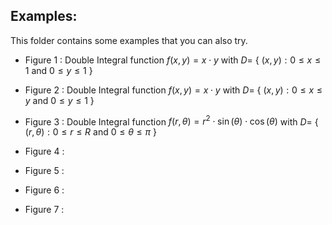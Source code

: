 Examples:
---------

This folder contains some examples that you can also try.

* Figure 1 : Double Integral function $f ( x , y ) = x \cdot y$ with $D=$ { $(x,y): 0 \leq x \leq 1$ and $0 \leq y \leq 1$ }

* Figure 2 : Double Integral function $f ( x , y ) = x \cdot y$ with $D=$ { $(x,y): 0 \leq x \leq y$ and $0 \leq y \leq 1$ }

* Figure 3 : Double Integral function $f ( r , \theta ) = r^2 \cdot \sin( \theta ) \cdot \cos( \theta )$ with $D=$ {  $(r,\theta): 0 \leq r \leq R$ and $0 \leq \theta \leq \pi$ }

* Figure 4 : 

* Figure 5 : 

* Figure 6 : 

* Figure 7 : 


